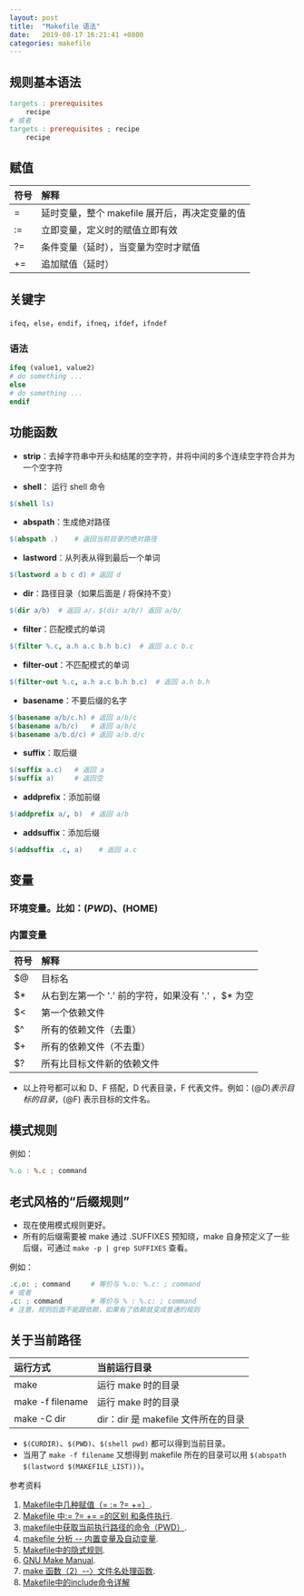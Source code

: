 ```yaml
---
layout: post
title:  "Makefile 语法"
date:   2019-08-17 16:21:41 +0800
categories: makefile
---
```


## 规则基本语法

```makefile
targets : prerequisites
    recipe
# 或者
targets : prerequisites ; recipe
    recipe
```

## 赋值

| 符号 | 解释 |
| :--- | :--- |
| =  | 延时变量，整个 makefile 展开后，再决定变量的值 |
| := | 立即变量，定义时的赋值立即有效 |
| ?= | 条件变量（延时），当变量为空时才赋值 |
| += | 追加赋值（延时） |

## 关键字

`ifeq`，`else`，`endif`，`ifneq`，`ifdef`，`ifndef`

### 语法

```makefile
ifeq (value1, value2)
# do something ...
else
# do something ...
endif
```

## 功能函数

- **strip**：去掉字符串中开头和结尾的空字符，并将中间的多个连续空字符合并为一个空字符

- **shell**： 运行 shell 命令

```makefile
$(shell ls)
````

- **abspath**：生成绝对路径

```makefile
$(abspath .)    # 返回当前目录的绝对路径
```

- **lastword**：从列表从得到最后一个单词

```makefile
$(lastword a b c d) # 返回 d
```

- **dir**：路径目录（如果后面是 / 将保持不变）

```makefile
$(dir a/b)  # 返回 a/，$(dir a/b/) 返回 a/b/
```

- **filter**：匹配模式的单词

```makefile
$(filter %.c, a.h a.c b.h b.c)  # 返回 a.c b.c
```

- **filter-out**：不匹配模式的单词

```makefile
$(filter-out %.c, a.h a.c b.h b.c)  # 返回 a.h b.h
```

- **basename**：不要后缀的名字

```makefile
$(basename a/b/c.h) # 返回 a/b/c
$(basename a/b/c)   # 返回 a/b/c
$(basename a/b.d/c) # 返回 a/b.d/c
```

- **suffix**：取后缀

```makefile
$(suffix a.c)   # 返回 a
$(suffix a)     # 返回空
```

- **addprefix**：添加前缀

```makefile
$(addprefix a/, b)  # 返回 a/b
```

- **addsuffix**：添加后缀

```makefile
$(addsuffix .c, a)    # 返回 a.c
```

## 变量

### 环境变量。比如：$(PWD)、$(HOME)

### 内置变量

| 符号 | 解释 |
| :--- | :--- |
| $@ | 目标名 |
| $* | 从右到左第一个 '.' 前的字符，如果没有 '.' ，$* 为空 |
| $< | 第一个依赖文件 |
| $^ | 所有的依赖文件（去重） |
| $+ | 所有的依赖文件（不去重） |
| $? | 所有比目标文件新的依赖文件 |

- 以上符号都可以和 D、F 搭配，D 代表目录，F 代表文件。例如：$(@D) 表示目标的目录，$(@F) 表示目标的文件名。

## 模式规则

例如：

```makefile
%.o : %.c ; command
```

## 老式风格的“后缀规则”

- 现在使用模式规则更好。
- 所有的后缀需要被 make 通过 .SUFFIXES 预知晓，make 自身预定义了一些后缀，可通过 `make -p | grep SUFFIXES` 查看。

例如：

```makefile
.c.o: ; command     # 等价与 %.o: %.c: ; command
# 或者
.c: ; command       # 等价与 % : %.c: ; command
# 注意，规则后面不能跟依赖，如果有了依赖就变成普通的规则
```

## 关于当前路径

| 运行方式 | 当前运行目录 |
| :--- | :---|
| make | 运行 make 时的目录 |
| make -f filename | 运行 make 时的目录 |
| make -C dir | dir：dir 是 makefile 文件所在的目录 |

- `$(CURDIR)`、`$(PWD)`、`$(shell pwd)` 都可以得到当前目录。
- 当用了 `make -f filename` 又想得到 makefile 所在的目录可以用 `$(abspath $(lastword $(MAKEFILE_LIST)))`。

参考资料

1. [Makefile中几种赋值（= := ?= +=）](https://blog.csdn.net/u011676475/article/details/72828603).
2. [Makefile 中:= ?= += =的区别 和条件执行](https://blog.csdn.net/hanglinux/article/details/40148883).
3. [makefile中获取当前执行路径的命令（PWD）](https://blog.csdn.net/fhb1922702569/article/details/81558797).
4. [makefile 分析 -- 内置变量及自动变量](https://blog.csdn.net/hejinjing_tom_com/article/details/40781787).
5. [Makefile中的隐式规则](https://www.cnblogs.com/wushangqi/p/3748476.html).
6. [GNU Make Manual](https://www.gnu.org/software/make/manual/).
7. [make 函数（2）--〉文件名处理函数](https://blog.csdn.net/yejing_utopia/article/details/40017157).
8. [Makefile中的include命令详解](https://www.cnblogs.com/cuckoos/articles/5049984.html)
